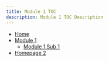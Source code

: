 ```yaml
---
title: Module 1 TOC
description: Module 1 TOC Description
---
```


- [Home](/module1/home)
- [Module 1](#module1)
    - [Module 1 Sub 1](/module1/module1-sub1/module1-sub1)
- [Homepage 2](/module1/module2)
